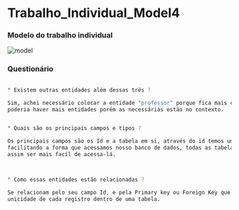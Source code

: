 # Trabalho_Individual_Model4

### Modelo do trabalho individual
![model](https://user-images.githubusercontent.com/113106798/213185767-731d2c60-8e3e-4f26-bc90-ab840f072420.png)



### Questionário

```sh

° Existem outras entidades além dessas três ?

Sim, achei necessário colocar a entidade "professor" porque fica mais completo,
poderia haver mais entidades porém as necessárias estão no contexto.


° Quais são os principais campos e tipos ?

Os principais campos são os Id e a tabela em si, através do id temos um atributo assim 
facilitando a forma que acessamos nosso banco de dados, todas as tabelas tem seus Id para
assim ser mais facíl de acessa-lá.



° Como essas entidades estão relacionadas ?

Se relacionam pelo seu campo Id, e pela Primary key ou Foreign Key que determinam a
unicidade de cada registro dentro de uma tabela.





